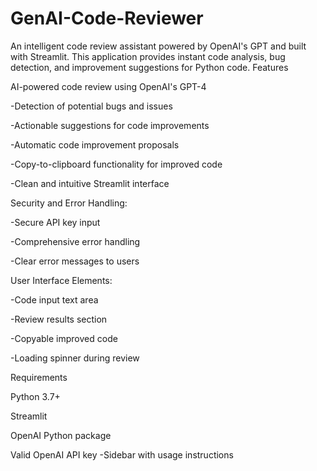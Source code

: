 # GenAI-Code-Reviewer
An intelligent code review assistant powered by OpenAI's GPT and built with Streamlit. This application provides instant code analysis, bug detection, and improvement suggestions for Python code.
Features

AI-powered code review using OpenAI's GPT-4

-Detection of potential bugs and issues

-Actionable suggestions for code improvements

-Automatic code improvement proposals

-Copy-to-clipboard functionality for improved code

-Clean and intuitive Streamlit interface


Security and Error Handling:

-Secure API key input

-Comprehensive error handling

-Clear error messages to users


User Interface Elements:

-Code input text area

-Review results section

-Copyable improved code

-Loading spinner during review

Requirements

Python 3.7+

Streamlit

OpenAI Python package

Valid OpenAI API key
-Sidebar with usage instructions
